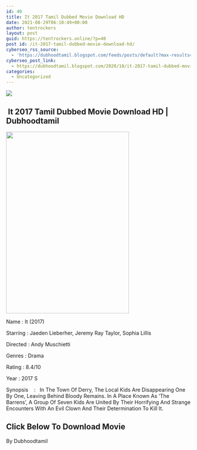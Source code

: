```yaml
---
id: 40
title: It 2017 Tamil Dubbed Movie Download HD
date: 2021-08-29T06:10:49+00:00
author: tentrockers
layout: post
guid: https://tentrockers.online/?p=40
post id: /it-2017-tamil-dubbed-movie-download-hd/
cyberseo_rss_source:
  - 'https://dubhoodtamil.blogspot.com/feeds/posts/default?max-results=150&start-index=1'
cyberseo_post_link:
  - https://dubhoodtamil.blogspot.com/2020/10/it-2017-tamil-dubbed-movie-download-hd.html
categories:
  - Uncategorized
---
```

<div class="media_block">
  <img src="https://1.bp.blogspot.com/-3iFybctm3Eo/X4HI-_DQsqI/AAAAAAAACtc/85zCllk6o0w3KEP3jkjh200dSbQIsMcWACNcBGAsYHQ/s72-w335-h496-c/unnamed%2B%25282%2529.jpg" class="media_thumbnail" />
</div>

## &nbsp;It 2017 Tamil Dubbed Movie Download HD | Dubhoodtamil

<div class="separator">
  <a href="https://1.bp.blogspot.com/-3iFybctm3Eo/X4HI-_DQsqI/AAAAAAAACtc/85zCllk6o0w3KEP3jkjh200dSbQIsMcWACNcBGAsYHQ/s512/unnamed%2B%25282%2529.jpg" imageanchor="1"><img loading="lazy" border="0" data-original-height="512" data-original-width="345" height="496" src="https://1.bp.blogspot.com/-3iFybctm3Eo/X4HI-_DQsqI/AAAAAAAACtc/85zCllk6o0w3KEP3jkjh200dSbQIsMcWACNcBGAsYHQ/w335-h496/unnamed%2B%25282%2529.jpg" width="335" /></a>
</div>

Name	<span></span>:	<span></span>It (2017)&nbsp;

Starring	<span></span>:	<span></span>Jaeden Lieberher, Jeremy Ray Taylor, Sophia Lillis&nbsp;

Directed	<span></span>:	<span></span>Andy Muschietti&nbsp;

Genres	<span></span>:	<span></span>Drama&nbsp;

Rating	<span></span>:	<span></span>8.4/10&nbsp;

Year	<span></span>:	<span></span>2017 S

Synopsis&nbsp; &nbsp; :&nbsp; &nbsp;In The Town Of Derry, The Local Kids Are Disappearing One By One, Leaving Behind Bloody Remains. In A Place Known As &#8216;The Barrens&#8217;, A Group Of Seven Kids Are United By Their Horrifying And Strange Encounters With An Evil Clown And Their Determination To Kill It.

## <span><b>Click Below To Download Movie</b></span>

By Dubhoodtamil